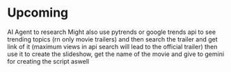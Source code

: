 # Upcoming
AI Agent to research 
Might also use pytrends or google trends api to see trending topics (rn only movie trailers) and then search the trailer and get link of it (maximum views in api search will lead to the official trailer) then use it to create the slideshow, get the name of the movie and give to gemini for creating the script aswell
